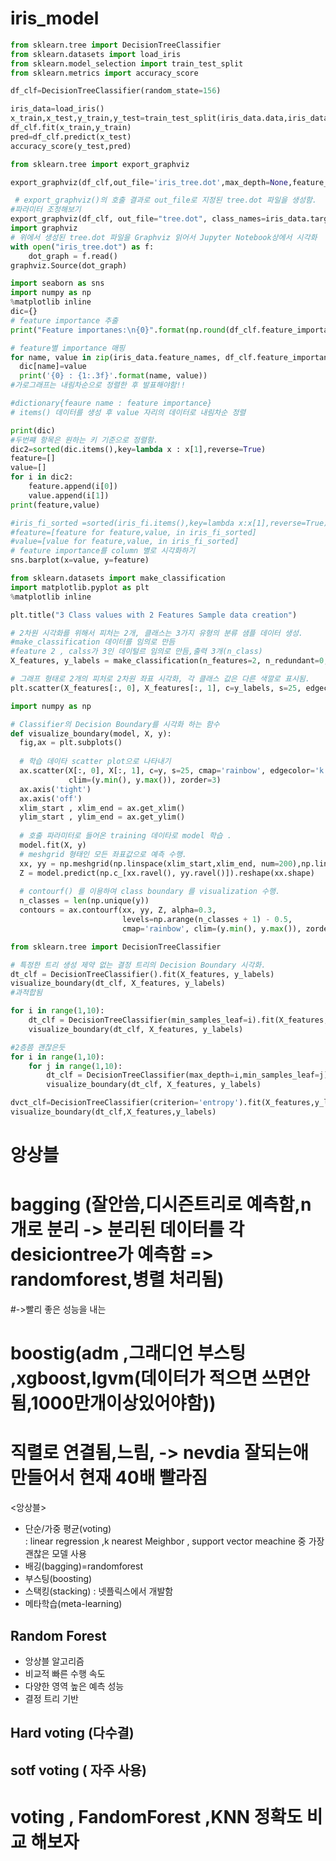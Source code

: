 # iris_model
```py
from sklearn.tree import DecisionTreeClassifier
from sklearn.datasets import load_iris
from sklearn.model_selection import train_test_split
from sklearn.metrics import accuracy_score

df_clf=DecisionTreeClassifier(random_state=156)

iris_data=load_iris()
x_train,x_test,y_train,y_test=train_test_split(iris_data.data,iris_data.target,test_size=0.2,random_state=11)
df_clf.fit(x_train,y_train)
pred=df_clf.predict(x_test)
accuracy_score(y_test,pred)
```

```py
from sklearn.tree import export_graphviz
```

```py
export_graphviz(df_clf,out_file='iris_tree.dot',max_depth=None,feature_names=iris_data.feature_names,class_names=iris_data.target_names,label='all')
```

```py
 # export_graphviz()의 호출 결과로 out_file로 지정된 tree.dot 파일을 생성함. 
#파라미터 조정해보기
export_graphviz(df_clf, out_file="tree.dot", class_names=iris_data.target_names,feature_names = iris_data.feature_names, impurity=True, filled=True)
import graphviz
# 위에서 생성된 tree.dot 파일을 Graphviz 읽어서 Jupyter Notebook상에서 시각화
with open("iris_tree.dot") as f:
    dot_graph = f.read()
graphviz.Source(dot_graph)
```

```py
import seaborn as sns
import numpy as np
%matplotlib inline
dic={}
# feature importance 추출
print("Feature importanes:\n{0}".format(np.round(df_clf.feature_importances_, 3)))

# feature별 importance 매핑
for name, value in zip(iris_data.feature_names, df_clf.feature_importances_):
  dic[name]=value
  print('{0} : {1:.3f}'.format(name, value))
#가로그래프는 내림차순으로 정렬한 후 발표해야함!!

#dictionary{feaure name : feature importance}
# items() 데이터를 생성 후 value 자리의 데이터로 내림차순 정렬

print(dic)
#두번쨰 항목은 원하는 키 기준으로 정렬함.
dic2=sorted(dic.items(),key=lambda x : x[1],reverse=True)
feature=[]
value=[]
for i in dic2:
    feature.append(i[0])
    value.append(i[1])
print(feature,value)

#iris_fi_sorted =sorted(iris_fi.items(),key=lambda x:x[1],reverse=True)
#feature=[feature for feature,value, in iris_fi_sorted]
#value=[value for feature,value, in iris_fi_sorted]
# feature importance를 column 별로 시각화하기
sns.barplot(x=value, y=feature) 
```

```py
from sklearn.datasets import make_classification
import matplotlib.pyplot as plt
%matplotlib inline

plt.title("3 Class values with 2 Features Sample data creation")

# 2차원 시각화를 위해서 피처는 2개, 클래스는 3가지 유형의 분류 샘플 데이터 생성.
#make_classification 데이터를 임의로 만듬
#feature 2 , calss가 3인 데이털르 임의로 만듬,출력 3개(n_class)
X_features, y_labels = make_classification(n_features=2, n_redundant=0, n_informative=2, n_classes=3, n_clusters_per_class=1, random_state=0)

# 그래프 형태로 2개의 피처로 2차원 좌표 시각화, 각 클래스 값은 다른 색깔로 표시됨.
plt.scatter(X_features[:, 0], X_features[:, 1], c=y_labels, s=25, edgecolor='k')
```
```py
import numpy as np

# Classifier의 Decision Boundary를 시각화 하는 함수
def visualize_boundary(model, X, y):
  fig,ax = plt.subplots()
  
  # 학습 데이타 scatter plot으로 나타내기
  ax.scatter(X[:, 0], X[:, 1], c=y, s=25, cmap='rainbow', edgecolor='k',
             clim=(y.min(), y.max()), zorder=3)
  ax.axis('tight')
  ax.axis('off')
  xlim_start , xlim_end = ax.get_xlim()
  ylim_start , ylim_end = ax.get_ylim()
  
  # 호출 파라미터로 들어온 training 데이타로 model 학습 . 
  model.fit(X, y)
  # meshgrid 형태인 모든 좌표값으로 예측 수행. 
  xx, yy = np.meshgrid(np.linspace(xlim_start,xlim_end, num=200),np.linspace(ylim_start,ylim_end, num=200))
  Z = model.predict(np.c_[xx.ravel(), yy.ravel()]).reshape(xx.shape)
  
  # contourf() 를 이용하여 class boundary 를 visualization 수행. 
  n_classes = len(np.unique(y))
  contours = ax.contourf(xx, yy, Z, alpha=0.3,
                         levels=np.arange(n_classes + 1) - 0.5,
                         cmap='rainbow', clim=(y.min(), y.max()), zorder=1)
 ```
 
 ```py
 from sklearn.tree import DecisionTreeClassifier

# 특정한 트리 생성 제약 없는 결정 트리의 Decision Boundary 시각화.
dt_clf = DecisionTreeClassifier().fit(X_features, y_labels)
visualize_boundary(dt_clf, X_features, y_labels)
#과적합됨
```
```py
for i in range(1,10):
    dt_clf = DecisionTreeClassifier(min_samples_leaf=i).fit(X_features, y_labels)
    visualize_boundary(dt_clf, X_features, y_labels)
```

```py
#2층쯤 괜찮은듯
for i in range(1,10):
    for j in range(1,10):
        dt_clf = DecisionTreeClassifier(max_depth=i,min_samples_leaf=j).fit(X_features, y_labels)
        visualize_boundary(dt_clf, X_features, y_labels)
```
```py
dvct_clf=DecisionTreeClassifier(criterion='entropy').fit(X_features,y_labels)
visualize_boundary(dt_clf,X_features,y_labels)
```

# 앙상블
# bagging (잘안씀,디시즌트리로 예측함,n개로 분리 -> 분리된 데이터를 각 desiciontree가 예측함 => randomforest,병렬 처리됨) 
#->빨리 좋은 성능을 내는
# boostig(adm ,그래디언 부스팅 ,xgboost,lgvm(데이터가 적으면 쓰면안됨,1000만개이상있어야함))
# 직렬로 연결됨,느림, -> nevdia 잘되는애 만들어서 현재 40배 빨라짐

<앙상블>
- 단순/가중 평균(voting)<br>
: linear regression ,k nearest Meighbor , support vector meachine 중 가장괜찮은 모델 사용<br>
- 배깅(bagging)=randomforest<br>
- 부스팅(boosting)<br>
- 스택킹(stacking) : 넷플릭스에서 개발함<br>
- 메타학습(meta-learning)<br>

## Random Forest
- 앙상블 알고리즘
- 비교적 빠른 수행 속도
- 다양한 영역 높은 예측 성능
- 결정 트리 기반

## Hard voting (다수결)
## sotf voting ( 자주 사용)

# voting , FandomForest ,KNN 정확도 비교 해보자




